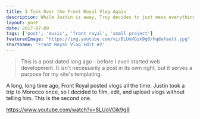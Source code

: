 ```yaml
---
title: I Took Over the Front Royal Vlog Again
description: While Justin is away, Troy decides to just mess everything up again. Enjoy.
layout: post
date: 2017-07-09
tags: ['post', 'music', 'front royal', 'small project']
featuredImage: "https://img.youtube.com/vi/8LUoVGik9g8/hqdefault.jpg"
shortname: 'Front Royal Vlog Edit #2'
---
```

> This is a post dated long ago - before I even started web development. It isn't necessarily a post in its own right, but it serves a purpose for my site's templating.

A long, long time ago, Front Royal posted vlogs all the time. Justin took a trip to Morocco once, so I decided to film, edit, and upload vlogs without telling him. This is the second one.

https://www.youtube.com/watch?v=8LUoVGik9g8
